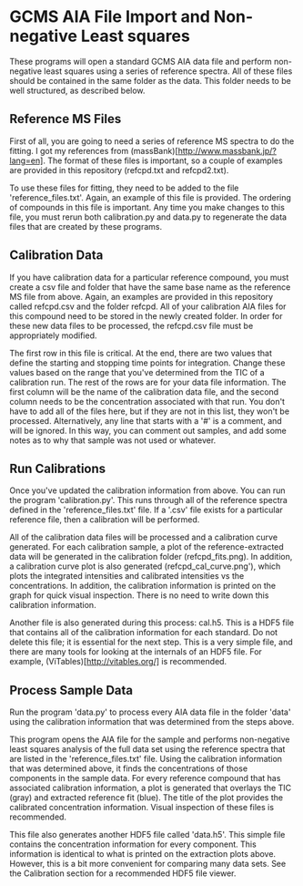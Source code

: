 # GCMS AIA File Import and Non-negative Least squares

These programs will open a standard GCMS AIA data file and perform
non-negative least squares using a series of reference spectra. All of these
files should be contained in the same folder as the data. This folder needs to
be well structured, as described below.

## Reference MS Files

First of all, you are going to need a series of reference MS spectra to do the
fitting. I got my references from (massBank)[http://www.massbank.jp/?lang=en].
The format of these files is important, so a couple of examples are provided
in this repository (refcpd.txt and refcpd2.txt).

To use these files for fitting, they need to be added to the file
'reference\_files.txt'. Again, an example of this file is provided. The
ordering of compounds in this file is important. Any time you make changes to
this file, you must rerun both calibration.py and data.py to regenerate the
data files that are created by these programs.

## Calibration Data

If you have calibration data for a particular reference compound, you must
create a csv file and folder that have the same base name as the reference MS
file from above. Again, an examples are provided in this repository called
refcpd.csv and the folder refcpd. All of your calibration AIA files for this
compound need to be stored in the newly created folder. In order for these new
data files to be processed, the refcpd.csv file must be appropriately
modified. 

The first row in this file is critical. At the end, there are two values that
define the starting and stopping time points for integration. Change these
values based on the range that you've determined from the TIC of a calibration
run. The rest of the rows are for your data file information. The first column
will be the name of the calibration data file, and the second column needs to
be the concentration associated with that run. You don't have to add all of
the files here, but if they are not in this list, they won't be processed.
Alternatively, any line that starts with a '#' is a comment, and will be
ignored. In this way, you can comment out samples, and add some notes as to
why that sample was not used or whatever.

## Run Calibrations

Once you've updated the calibration information from above. You can run the
program 'calibration.py'. This runs through all of the reference spectra
defined in the 'reference\_files.txt' file. If a '.csv' file exists for a
particular reference file, then a calibration will be performed. 

All of the calibration data files will be processed and a calibration curve
generated. For each calibration sample, a plot of the reference-extracted data
will be generated in the calibration folder (refcpd\_fits.png). In addition, a
calibration curve plot is also generated (refcpd\_cal\_curve.png'), which
plots the integrated intensities and calibrated intensities vs the
concentrations. In addition, the calibration information is printed on the
graph for quick visual inspection. There is no need to write down this
calibration information.

Another file is also generated during this process: cal.h5. This is a HDF5
file that contains all of the calibration information for each standard. Do
not delete this file; it is essential for the next step. This is a very simple
file, and there are many tools for looking at the internals of an HDF5 file.
For example, (ViTables)[http://vitables.org/] is recommended.

## Process Sample Data

Run the program 'data.py' to process every AIA data file in the folder 'data'
using the calibration information that was determined from the steps above. 

This program opens the AIA file for the sample and performs non-negative least
squares analysis of the full data set using the reference spectra that are
listed in the 'reference\_files.txt' file. Using the calibration information
that was determined above, it finds the concentrations of those components in
the sample data. For every reference compound that has associated calibration
information, a plot is generated that overlays the TIC (gray) and extracted
reference fit (blue). The title of the plot provides the calibrated
concentration information. Visual inspection of these files is recommended. 

This file also generates another HDF5 file called 'data.h5'. This simple file
contains the concentration information for every component. This information
is identical to what is printed on the extraction plots above. However, this
is a bit more convenient for comparing many data sets. See the Calibration
section for a recommended HDF5 file viewer.
